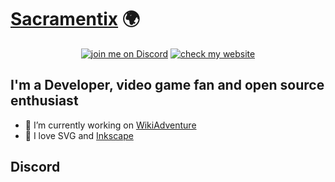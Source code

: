 # [Sacramentix](https://sacramentix.fr) 🌍

<p align="center">
    <a href="https://discord.gg/cUnxzGa">
        <img src="https://img.shields.io/discord/308323056592486420?logo=discord"
            alt="join me on Discord"></a>
    <a href="https://sacramentix.fr">
        <img src="https://img.shields.io/website?label=sacramentix.fr&style=flat&logo=OVH&url=https%3A%2F%2Fsacramentix.fr"
            alt="check my website"></a>
</p>

## I'm a Developer, video game fan and open source enthusiast

- 🚧 I’m currently working on [WikiAdventure](https://github.com/Sacramentix/WikiAdventure/)
- 🗻 I love SVG and [Inkscape](https://inkscape.org/)

## Discord



[website]: https://sacramentix.fr
[discord]: https://discord.gg/cUnxzGa